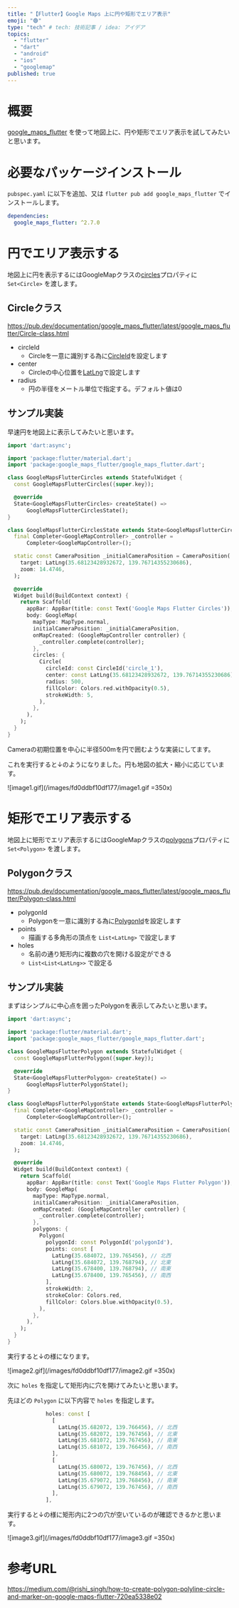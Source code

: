 ```yaml
---
title: "【Flutter】Google Maps 上に円や矩形でエリア表示"
emoji: "🟢"
type: "tech" # tech: 技術記事 / idea: アイデア
topics:
  - "flutter"
  - "dart"
  - "android"
  - "ios"
  - "googlemap"
published: true
---
```

# 概要

[google_maps_flutter](https://pub.dev/packages/google_maps_flutter) を使って地図上に、円や矩形でエリア表示を試してみたいと思います。

# 必要なパッケージインストール

`pubspec.yaml` に以下を追加、又は `flutter pub add google_maps_flutter` でインストールします。

```yaml
dependencies:
  google_maps_flutter: ^2.7.0
```

# 円でエリア表示する

地図上に円を表示するにはGoogleMapクラスの[circles](https://pub.dev/documentation/google_maps_flutter/latest/google_maps_flutter/GoogleMap/circles.html)プロパティに `Set<Circle>` を渡します。

## Circleクラス

https://pub.dev/documentation/google_maps_flutter/latest/google_maps_flutter/Circle-class.html

- circleId
  - Circleを一意に識別する為に[CircleId](https://pub.dev/documentation/google_maps_flutter/latest/google_maps_flutter/CircleId-class.html)を設定します
- center
  - Circleの中心位置を[LatLng](https://pub.dev/documentation/google_maps_flutter/latest/google_maps_flutter/LatLng-class.html)で設定します
- radius
  - 円の半径をメートル単位で指定する。デフォルト値は0

## サンプル実装

早速円を地図上に表示してみたいと思います。

```dart
import 'dart:async';

import 'package:flutter/material.dart';
import 'package:google_maps_flutter/google_maps_flutter.dart';

class GoogleMapsFlutterCircles extends StatefulWidget {
  const GoogleMapsFlutterCircles({super.key});

  @override
  State<GoogleMapsFlutterCircles> createState() =>
      GoogleMapsFlutterCirclesState();
}

class GoogleMapsFlutterCirclesState extends State<GoogleMapsFlutterCircles> {
  final Completer<GoogleMapController> _controller =
      Completer<GoogleMapController>();

  static const CameraPosition _initialCameraPosition = CameraPosition(
    target: LatLng(35.68123428932672, 139.76714355230686),
    zoom: 14.4746,
  );

  @override
  Widget build(BuildContext context) {
    return Scaffold(
      appBar: AppBar(title: const Text('Google Maps Flutter Circles')),
      body: GoogleMap(
        mapType: MapType.normal,
        initialCameraPosition: _initialCameraPosition,
        onMapCreated: (GoogleMapController controller) {
          _controller.complete(controller);
        },
        circles: {
          Circle(
            circleId: const CircleId('circle_1'),
            center: const LatLng(35.68123428932672, 139.76714355230686),
            radius: 500,
            fillColor: Colors.red.withOpacity(0.5),
            strokeWidth: 5,
          ),
        },
      ),
    );
  }
}
```

Cameraの初期位置を中心に半径500mを円で囲むような実装にしてます。

これを実行すると↓のようになりました。円も地図の拡大・縮小に応じています。

![image1.gif](/images/fd0ddbf10df177/image1.gif =350x)

# 矩形でエリア表示する

地図上に矩形でエリア表示するにはGoogleMapクラスの[polygons](https://pub.dev/documentation/google_maps_flutter/latest/google_maps_flutter/GoogleMap/polygons.html)プロパティに `Set<Polygon>` を渡します。

## Polygonクラス

https://pub.dev/documentation/google_maps_flutter/latest/google_maps_flutter/Polygon-class.html

- polygonId
  - Polygonを一意に識別する為に[PolygonId](https://pub.dev/documentation/google_maps_flutter/latest/google_maps_flutter/PolygonId-class.html)を設定します
- points
  - 描画する多角形の頂点を `List<LatLng>` で設定します
- holes
  - 名前の通り矩形内に複数の穴を開ける設定ができる
  - `List<List<LatLng>>` で設定る

## サンプル実装

まずはシンプルに中心点を囲ったPolygonを表示してみたいと思います。

```dart
import 'dart:async';

import 'package:flutter/material.dart';
import 'package:google_maps_flutter/google_maps_flutter.dart';

class GoogleMapsFlutterPolygon extends StatefulWidget {
  const GoogleMapsFlutterPolygon({super.key});

  @override
  State<GoogleMapsFlutterPolygon> createState() =>
      GoogleMapsFlutterPolygonState();
}

class GoogleMapsFlutterPolygonState extends State<GoogleMapsFlutterPolygon> {
  final Completer<GoogleMapController> _controller =
      Completer<GoogleMapController>();

  static const CameraPosition _initialCameraPosition = CameraPosition(
    target: LatLng(35.68123428932672, 139.76714355230686),
    zoom: 14.4746,
  );

  @override
  Widget build(BuildContext context) {
    return Scaffold(
      appBar: AppBar(title: const Text('Google Maps Flutter Polygon')),
      body: GoogleMap(
        mapType: MapType.normal,
        initialCameraPosition: _initialCameraPosition,
        onMapCreated: (GoogleMapController controller) {
          _controller.complete(controller);
        },
        polygons: {
          Polygon(
            polygonId: const PolygonId('polygonId'),
            points: const [
              LatLng(35.684072, 139.765456), // 北西
              LatLng(35.684072, 139.768794), // 北東
              LatLng(35.678400, 139.768794), // 南東
              LatLng(35.678400, 139.765456), // 南西
            ],
            strokeWidth: 2,
            strokeColor: Colors.red,
            fillColor: Colors.blue.withOpacity(0.5),
          ),
        },
      ),
    );
  }
}
```

実行すると↓の様になります。

![image2.gif](/images/fd0ddbf10df177/image2.gif =350x)

次に `holes` を指定して矩形内に穴を開けてみたいと思います。

先ほどの `Polygon` に以下内容で `holes` を指定します。

```dart
            holes: const [
              [
                LatLng(35.682072, 139.766456), // 北西
                LatLng(35.682072, 139.767456), // 北東
                LatLng(35.681072, 139.767456), // 南東
                LatLng(35.681072, 139.766456), // 南西
              ],
              [
                LatLng(35.680072, 139.767456), // 北西
                LatLng(35.680072, 139.768456), // 北東
                LatLng(35.679072, 139.768456), // 南東
                LatLng(35.679072, 139.767456), // 南西
              ],
            ],
```

実行すると↓の様に矩形内に2つの穴が空いているのが確認できるかと思います。

![image3.gif](/images/fd0ddbf10df177/image3.gif =350x)

# 参考URL

https://medium.com/@rishi_singh/how-to-create-polygon-polyline-circle-and-marker-on-google-maps-flutter-720ea5338e02